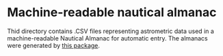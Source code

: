 # Machine-readable nautical almanac

Thid directory contains .CSV files representing astrometric data
used in a machine-readable Nautical Almanac for automatic entry.
The almanacs were generated by
[this package](https://github.com/alinnman/SkyAlmanac-Py3).
